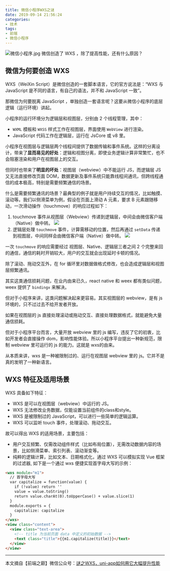 ```yaml
---
title: 微信小程序WXS之谜
date: 2019-09-14 21:56:24
categories:
- 技术
tags:
- 前端
- 微信小程序
---
```

![微信小程序.jpg](https://i.loli.net/2019/10/12/27sHTr6aWKAER3j.jpg)
微信创造了 WXS ，除了提高性能，还有什么原因？
<!-- more -->

## 微信为何要创造 WXS
WXS（WeiXin Script）是微信创造的一套脚本语言，它的官方说法是：“WXS 与 JavaScript 是不同的语言，有自己的语法，并不和 JavaScript 一致”。

那微信为何要脱离 JavaScript ，单独创造一套语言呢？这要从微信小程序的底层逻辑（运行环境）讲起。

小程序的运行环境分为逻辑层和视图层，分别由 2 个线程管理，其中：
- `WXML` 模板和 `WXSS` 样式工作在视图层，界面使用 `WebView` 进行渲染。
- JavaScript 代码工作在逻辑层，运行在 JsCore 或 v8 里。

小程序在视图层与逻辑层两个线程间提供了数据传输和事件系统。这样的分离设计，带来了**显而易见的好处**：逻辑和视图分离，即使业务逻辑计算非常繁忙，也不会阻塞渲染和用户在视图层上的交互。

但同时也带来了**明显的坏处**：视图层（webview）中不能运行 JS，而逻辑层 JS 又无法直接修改页面 DOM，数据更新及事件系统只能靠线程间通讯，但跨线程通信的成本极高，特别是需要频繁通信的场景。

什么是需要频繁通讯的场景？最典型的例子就是用户持续交互的情况，比如触摸、滚动等。我们以侧滑菜单为例，假设在页面上滑动 A 元素，要求 B 元素跟随移动，一次滑动操作（touchmove）的响应过程如下：
1. touchmove 事件从视图层（Webview）传递到逻辑层，中间会由微信客户端（Native）做中转。
    ![](https://b2.bmp.ovh/imgs/2019/09/caab357682b911a0.png)
2. 逻辑层处理 `touchmove` 事件，计算需移动的位置，然后再通过 `setData` 传递到视图层，中间同样会由微信客户端（Native）做中转。
    ![](https://b2.bmp.ovh/imgs/2019/09/e2725502fac494a1.png)

一次 `touchmove` 的响应需要经过 视图层、Native、逻辑层三者之间 2 个完整来回的通信，通信的耗时开销较大，用户的交互就会出现延时卡顿的情况。

除了滚动、拖动交互外，在 for 循环里对数据做格式修改，也会造成逻辑层和视图层频繁通讯。

其实这类通信损耗问题，在业内由来已久，react native 和 weex 都有类似问题，weex 提供了 `bindingx` 来解决。

但对于小程序来讲，这类问题解决起来更容易。其实视图层的 webview，是有 js 环境的，只不过过去不给开发者开放。

如果在视图层的 js 直接处理滚动或拖动交互、直接处理数据格式，就能避免大量通信损耗。

但对于小程序平台而言，大量开放 webview 里的 js 编写，违反了它的初衷，比如开发者会直接操作 dom，影响性能体验。所以小程序平台提出一种新规范，限制 webview 里可运行的 js 的能力。这就是 wxs的由来。

从本质来讲，wxs 是一种被限制过的、运行在视图层 webview 里的 js。它并不是真的发明了一种新语言。

## WXS 特征及适用场景
WXS 具备如下特征：
- WXS 是可以在视图层（webview）中运行的 JS。
- WXS 无法修改业务数据，仅能设置当前组件的class和style。
- WXS 是被限制过的 JavaScript，可以进行一些简单的逻辑运算。
- WXS 可以监听 touch 事件，处理滚动、拖动交互。

故可以得出 WXS 的适用场景，主要包括：
- 用户交互频繁、仅需改动组件样式（比如布局位置），无需改动数据内容的场景，比如侧滑菜单、索引列表、滚动渐变等。
- 纯粹的逻辑计算，比如文本、日期格式化，通过 WXS 可以模拟实现 Vue 框架的过滤器, 如下是一个通过 wxs 便捷实现首字母大写的示例： 
```html
<wxs module="m1">
  // 首字母大写
  var capitalize = function(value) {
    if (!value) return ''
    value = value.toString()
    return value.charAt(0).toUpperCase() + value.slice(1)
  }
  module.exports = {
    capitalize: capitalize
  }
</wxs>
<view class="content">
  <view class="text-area">
    <!-- title 为当前页面 data 中定义的初始数据 -->
    <text class="title">{{m1.capitalize(title)}}</text>
  </view>
</view>
```

******
本文摘自【前端之巅】微信公众号：[谜之WXS，uni-app如何用它大幅提升性能](https://mp.weixin.qq.com/s?__biz=MzUxMzcxMzE5Ng==&mid=2247492501&idx=2&sn=585a50ad1ec2ba083bc370b0767bdd64&chksm=f95256d6ce25dfc092a4c4d1b273c83de7749fa2bc363d73be6acba974e064009eb64dd743a8&mpshare=1&scene=1&srcid=&sharer_sharetime=1568375136026&sharer_shareid=a1cefbdd3e6712df8aaf4240a0d50b87#rd)